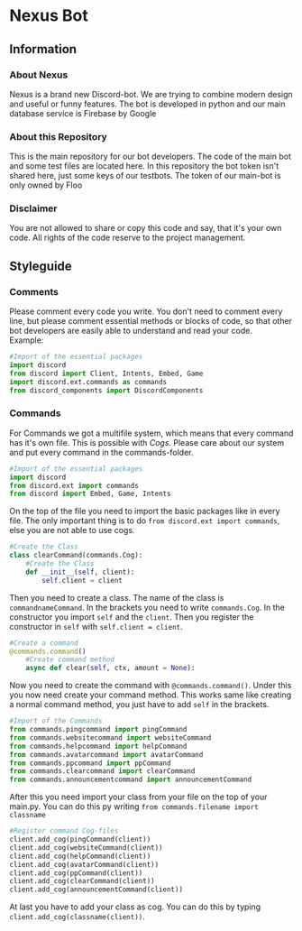 # Nexus Bot

## Information
### About Nexus
Nexus is a brand new Discord-bot. We are trying to combine modern design and useful or funny features. The bot is developed in python and our main database service is Firebase by Google

### About this Repository
This is the main repository for our bot developers. The code of the main bot and some test files are located here. In this repository the bot token isn't shared here, just some keys of our testbots. The token of our main-bot is only owned by Floo

### Disclaimer
You are not allowed to share or copy this code and say, that it's your own code. All rights of the code reserve to the project management.

## Styleguide
### Comments
Please comment every code you write. You don't need to comment every line, but please comment essential methods or blocks of code, so that other bot developers are easily able to understand and read your code.  
Example:
```python
#Import of the essential packages
import discord
from discord import Client, Intents, Embed, Game
import discord.ext.commands as commands
from discord_components import DiscordComponents
```

### Commands
For Commands we got a multifile system, which means that every command has it's own file. This is possible with *Cogs*. Please care about our system and put every command in the commands-folder.  
  
```python
#Import of the essential packages
import discord
from discord.ext import commands
from discord import Embed, Game, Intents
```
On the top of the file you need to import the basic packages like in every file. The only important thing is to do `from discord.ext import commands`, else you are not able to use cogs.  
```python
#Create the Class
class clearCommand(commands.Cog):
    #Create the Class
    def __init__(self, client):
        self.client = client
```
Then you need to create a class. The name of the class is `commandnameCommand`. In the brackets you need to write `commands.Cog`. In the constructor you import `self` and the `client`. Then you register the constructor in `self` with `self.client = client`.
```python
#Create a command
@commands.command()
    #Create command method
    async def clear(self, ctx, amount = None):
```
Now you need to create the command with `@commands.command()`. Under this you now need create your command method. This works same like creating a normal command method, you just have to add `self` in the brackets. 
```python
#Import of the Commands
from commands.pingcommand import pingCommand
from commands.websitecommand import websiteCommand
from commands.helpcommand import helpCommand
from commands.avatarcommand import avatarCommand
from commands.ppcommand import ppCommand
from commands.clearcommand import clearCommand
from commands.announcementcommand import announcementCommand
```
After this you need import your class from your file on the top of your main.py. You can do this py writing `from commands.filename import classname`
```python
#Register command Cog-files
client.add_cog(pingCommand(client))
client.add_cog(websiteCommand(client))
client.add_cog(helpCommand(client))
client.add_cog(avatarCommand(client))
client.add_cog(ppCommand(client))
client.add_cog(clearCommand(client))
client.add_cog(announcementCommand(client))
```
At last you have to add your class as cog. You can do this by typing `client.add_cog(classname(client))`. 
